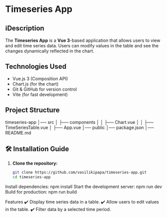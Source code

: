 # Timeseries App

## ℹDescription
The **Timeseries App** is a **Vue 3**-based application that allows users to view and edit time series data. Users can modify values in the table and see the changes dynamically reflected in the chart.

##  Technologies Used
- Vue.js 3 (Composition API)
- Chart.js (for the chart)
- Git & GitHub for version control
- Vite (for fast development)

##  Project Structure
timeseries-app │── src │ ├── components │ │ ├── Chart.vue │ │ ├── TimeSeriesTable.vue │ ├── App.vue │── public │── package.json │── README.md

## 🛠 Installation Guide
1. **Clone the repository:**
   ```sh
   git clone https://github.com/vasilikipapa/timeseries-app.git
   cd timeseries-app
 Install dependencies:
 npm install
Start the development server:
npm run dev
Build for production:
npm run build

Features
✔️ Display time series data in a table.
✔️ Allow users to edit values in the table.
✔️ Filter data by a selected time period.
